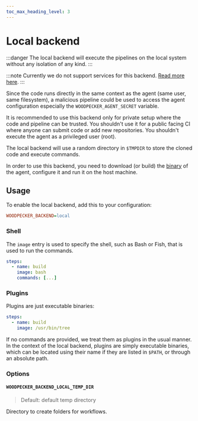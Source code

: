 ```yaml
---
toc_max_heading_level: 3
---
```


# Local backend

:::danger
The local backend will execute the pipelines on the local system without any isolation of any kind.
:::

:::note
Currently we do not support services for this backend.
[Read more here](https://github.com/woodpecker-ci/woodpecker/issues/3095).
:::

Since the code runs directly in the same context as the agent (same user, same
filesystem), a malicious pipeline could be used to access the agent
configuration especially the `WOODPECKER_AGENT_SECRET` variable.

It is recommended to use this backend only for private setup where the code and
pipeline can be trusted. You shouldn't use it for a public facing CI where
anyone can submit code or add new repositories. You shouldn't execute the agent
as a privileged user (root).

The local backend will use a random directory in `$TMPDIR` to store the cloned
code and execute commands.

In order to use this backend, you need to download (or build) the
[binary](https://github.com/woodpecker-ci/woodpecker/releases/latest) of the
agent, configure it and run it on the host machine.

## Usage

To enable the local backend, add this to your configuration:

```ini
WOODPECKER_BACKEND=local
```

### Shell

The `image` entry is used to specify the shell, such as Bash or Fish, that is
used to run the commands.

```yaml title=".woodpecker.yaml"
steps:
  - name: build
    image: bash
    commands: [...]
```

### Plugins

Plugins are just executable binaries:

```yaml
steps:
  - name: build
    image: /usr/bin/tree
```

If no commands are provided, we treat them as plugins in the usual manner.
In the context of the local backend, plugins are simply executable binaries, which can be located using their name if they are listed in `$PATH`, or through an absolute path.

### Options

#### `WOODPECKER_BACKEND_LOCAL_TEMP_DIR`

> Default: default temp directory

Directory to create folders for workflows.

